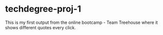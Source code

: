# techdegree-proj-1
This is my first output from the online bootcamp - Team Treehouse where it shows different quotes every click.
